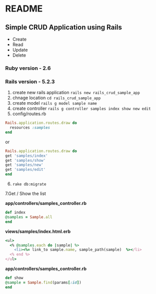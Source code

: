 # README
## Simple CRUD Application using Rails 

* Create
* Read
* Update
* Delete

### Ruby version - 2.6
### Rails version - 5.2.3

1. create new rails application ```rails new rails_crud_sample_app```
2. chnage location ```cd rails_crud_sample_app```
3. create model ```rails g model sample name```
4. create controller ```rails g controller samples index show new edit```
5. config/routes.rb

```ruby
Rails.application.routes.draw do
  resources :samples
end
```
or 
```ruby
Rails.application.routes.draw do
get 'samples/index'
get 'samples/show'
get 'samples/new'
get 'samples/edit'
end
```
6. ```rake db:migrate```

7.Get / Show the list

**app/controllers/samples_controller.rb**
```ruby
def index
@samples = Sample.all
end
```
**views/samples/index.html.erb**
```ruby
<ul>
  <% @samples.each do |sample| %>
    <li><%= link_to sample.name, sample_path(sample)  %></li>
  <% end %>
</ul>
```
**app/controllers/samples_controller.rb**
```ruby
def show
@sample = Sample.find(params[:id])
end
```

